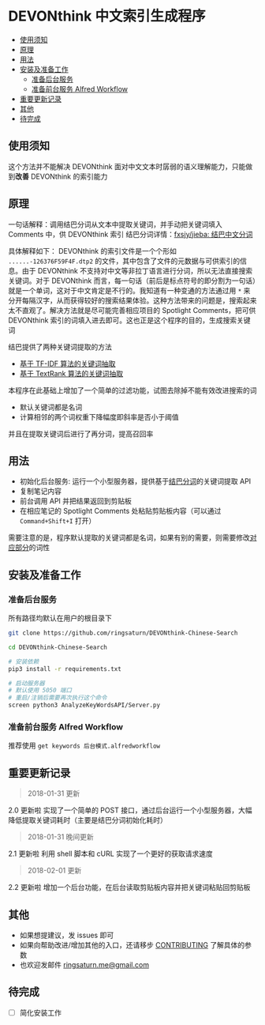 DEVONthink 中文索引生成程序
===

<!-- TOC -->

- [使用须知](#使用须知)
- [原理](#原理)
- [用法](#用法)
- [安装及准备工作](#安装及准备工作)
    - [准备后台服务](#准备后台服务)
    - [准备前台服务 Alfred Workflow](#准备前台服务-alfred-workflow)
- [重要更新记录](#重要更新记录)
- [其他](#其他)
- [待完成](#待完成)

<!-- /TOC -->

## 使用须知

这个方法并不能解决 DEVONthink 面对中文文本时孱弱的语义理解能力，只能做到**改善** DEVONthink 的索引能力

## 原理

一句话解释：调用结巴分词从文本中提取关键词，并手动把关键词填入 Comments 中，供 DEVONthink 索引
结巴分词详情：[fxsjy/jieba: 结巴中文分词](https://github.com/fxsjy/jieba)

具体解释如下：
DEVONthink 的索引文件是一个个形如 `......-126376F59F4F.dtp2` 的文件，其中包含了文件的元数据与可供索引的信息。由于 DEVONthink 不支持对中文等非拉丁语言进行分词，所以无法直接搜索关键词。对于 DEVONthink 而言，每一句话（前后是标点符号的即分割为一句话）就是一个单词，这对于中文肯定是不行的。我知道有一种变通的方法通过用 `*` 来分开每隔汉字，从而获得较好的搜索结果体验。这种方法带来的问题是，搜索起来太不直观了。解决方法就是尽可能完善相应项目的 Spotlight Comments，把可供 DEVONthink 索引的词填入进去即可。这也正是这个程序的目的，生成搜索关键词

结巴提供了两种关键词提取的方法
* [基于 TF-IDF 算法的关键词抽取](https://github.com/fxsjy/jieba#基于-tf-idf-算法的关键词抽取)
* [基于 TextRank 算法的关键词抽取](https://github.com/fxsjy/jieba#基于-textrank-算法的关键词抽取)

本程序在此基础上增加了一个简单的过滤功能，试图去除掉不能有效改进搜索的词

* 默认关键词都是名词
* 计算相邻的两个词权重下降幅度即斜率是否小于阈值

并且在提取关键词后进行了再分词，提高召回率


## 用法

* 初始化后台服务: 运行一个小型服务器，提供基于[结巴分词](https://github.com/fxsjy/jieba)的关键词提取 API
* 复制笔记内容
* 前台调用 API 并把结果返回到剪贴板
* 在相应笔记的 Spotlight Comments 处粘贴剪贴板内容（可以通过 `Command+Shift+I` 打开）

需要注意的是，程序默认提取的关键词都是名词，如果有别的需要，则需要修改[对应部分](https://github.com/ringsaturn/DEVONthink-Chinese-Search/blob/master/AnalyzeKeyWordsAPI/AnalyzeKeyWords.py#L75)的词性

## 安装及准备工作

### 准备后台服务
<!--生成: `pipreqs . `-->
所有路径均默认在用户的根目录下

```bash
git clone https://github.com/ringsaturn/DEVONthink-Chinese-Search

cd DEVONthink-Chinese-Search

# 安装依赖
pip3 install -r requirements.txt

# 启动服务器
# 默认使用 5050 端口
# 重启/注销后需要再次执行这个命令
screen python3 AnalyzeKeyWordsAPI/Server.py
```

### 准备前台服务 Alfred Workflow

推荐使用 `get keywords 后台模式.alfredworkflow`

## 重要更新记录

> 2018-01-31 更新

2.0 更新啦
实现了一个简单的 POST 接口，通过后台运行一个小型服务器，大幅降低提取关键词耗时（主要是结巴分词初始化耗时）

> 2018-01-31 晚间更新

2.1 更新啦
利用 shell 脚本和 cURL 实现了一个更好的获取请求速度

> 2018-02-01 更新

2.2 更新啦
增加一个后台功能，在后台读取剪贴板内容并把关键词粘贴回剪贴板

## 其他

* 如果想提建议，发 issues 即可
* 如果向帮助改进/增加其他的入口，还请移步 [CONTRIBUTING](https://github.com/ringsaturn/DEVONthink-Chinese-Search/blob/master/CONTRIBUTING.md) 了解具体的参数
* 也欢迎发邮件 ringsaturn.me@gmail.com

## 待完成

- [ ] 简化安装工作


